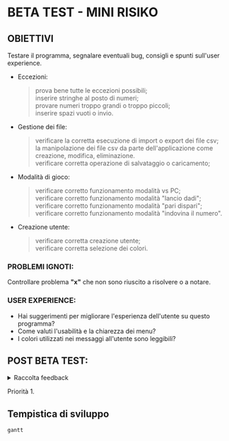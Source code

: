 
# BETA TEST - MINI RISIKO

## OBIETTIVI

Testare il programma, segnalare eventuali bug, consigli e spunti sull'user experience.
- Eccezioni:
  >prova bene tutte le eccezioni possibili;  
   inserire stringhe al posto di numeri;  
   provare numeri troppo grandi o troppo piccoli;  
   inserire spazi vuoti o invio.
- Gestione dei file: 
  >verificare la corretta esecuzione di import o export dei file csv;  
   la manipolazione dei file csv da parte dell'applicazione come creazione, modifica, eliminazione.  
   verificare corretta operazione di salvataggio o caricamento;
- Modalità di gioco:  
  >verificare corretto funzionamento modalità vs PC;  
   verificare corretto funzionamento modalità "lancio dadi";  
   verificare corretto funzionamento modalità "pari dispari";  
   verificare corretto funzionamento modalità "indovina il numero".
- Creazione utente:  
  >verificare corretta creazione utente;  
   verificare corretta selezione dei colori.


### PROBLEMI IGNOTI:
Controllare problema **"x"** che non sono riuscito a risolvere o a notare.


### USER EXPERIENCE:
- Hai suggerimenti per migliorare l'esperienza dell'utente su questo programma?
- Come valuti l'usabilità e la chiarezza dei menu?
- I colori utilizzati nei messaggi all'utente sono leggibili?

## POST BETA TEST:

<details>
  <summary> Raccolta feedback </summary>
  <details>
    <summary> Feedback di </summary>

>  **Eccezioni**

- [x]

>  **Bug**
- [x] 

>  **Miglioramenti**

- [x] 

  </details>
</details>


Priorità
1. 

## Tempistica di sviluppo

```mermaid
gantt


```
